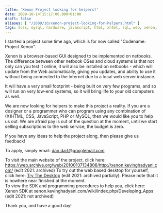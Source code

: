 ```yaml
---
title: 'Xenon Project looking for helpers!'
date: 2009-10-14T15:17:00.000+01:00
draft: false
aliases: [ "/2009/10/xenon-project-looking-for-helpers.html" ]
tags: [css, mysql, hardware, javascript, html, xhtml, sql, web, xenon, windows, design, linux, software, internet, php, project]
---
```


I started a project some time ago, which is for now called "Codename: Project Xenon".  
  
Xenon is a browser-based GUI designed to be implemented on netbooks. The difference between other netbook OSes and cloud systems is that not only can you test it online, it will also be installed on netbooks - which will update from the Web automatically, giving you updates, and ability to use it without being connected to the Internet due to a local web server instance.  
  
It will have a very small footprint - being built on very few programs, and so will run on very low-end systems, so it will bring life to your old computers as well.  
  
We are now looking for helpers to make this project a reality. If you are a designer or a programmer who can program using any combination of (X)HTML, CSS, JavaScript, PHP or MySQL, then we would like you to help us out. We are afraid pay is out of the question at the moment, until we start selling subscriptions to the web service, the budget is zero.  
  
If you have any ideas to help the project along, then please give us feedback!  
  
To apply, simply email: [dan.dart@googlemail.com](mailto:dan.dart@googlemail.com)  
  
To visit the main website of the project, click here: https://web.archive.org/web/20100107134808/http://xenon.kevinghadyani.com/ (edit 2021: archived)
To try out the web based desktop for yourself, click here: [Try The Desktop](https://web.archive.org/web/20100224082039/https://xenon.kevinghadyani.com/desktop) (edit 2021: archived partially). Please note that it is nowhere near finished at the moment.  
To view the SDK and programming procedures to help you, click here: Xenon SDK at xenon.kevinghadyani.com/wiki/index.php/Developing_Apps (edit 2021: not archived)
  
Thank you, and have a good day!